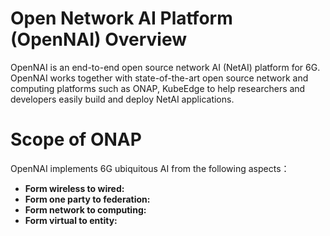 # Open Network AI Platform (OpenNAI) Overview
OpenNAI is an end-to-end open source network AI (NetAI) platform for 6G. OpenNAI works together with state-of-the-art open source network and computing platforms such as ONAP, KubeEdge to 
help researchers and developers easily build and deploy NetAI applications.

# Scope of ONAP
OpenNAI implements 6G ubiquitous AI from the following aspects：
* **Form wireless to wired:**
* **Form one party to federation:**
* **Form network to computing:**
* **Form virtual to entity:**
